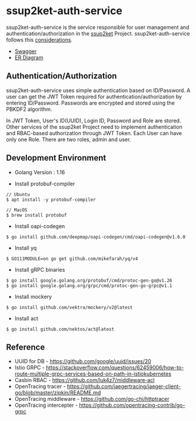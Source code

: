 # ssup2ket-auth-service

ssup2ket-auth-service is the service responsible for user management and authentication/authorization in the [ssup2ket](https://github.com/ssup2ket/ssup2ket) Project. ssup2ket-auth-service follows this [considerations](https://github.com/ssup2ket/ssup2ket#ssup2ket-service-considerations).

* [Swagger](https://ssup2ket.github.io/ssup2ket-auth-service/api/openapi/swagger.html)
* [ER Diagram](https://drive.google.com/file/d/17gR4NP3bFl21aqhpr3PnhRePQTzafZoY/view?usp=sharing)

## Authentication/Authorization

ssup2ket-auth-service uses simple authentication based on ID/Password. A user can get the JWT Token required for authentication/authorization by entering ID/Password. Passwords are encrypted and stored using the PBKDF2 algorithm.

In JWT Token, User's ID(UUID), Login ID, Password and Role are stored. Other services of the ssup2ket Project need to implement authentication and RBAC-based authorization through JWT Token. Each User can have only one Role. There are two roles, admin and user.

## Development Environment

* Golang Version : 1.16

* Install protobuf-compiler

```
// Ubuntu
$ apt install -y protobuf-compiler

// MacOS
$ brew install protobuf
```

* Install oapi-codegen

```
$ go install github.com/deepmap/oapi-codegen/cmd/oapi-codegen@v1.6.0
```

* Install yq

```
$ GO111MODULE=on go get github.com/mikefarah/yq/v4
```

* Install gRPC binaries

```
$ go install google.golang.org/protobuf/cmd/protoc-gen-go@v1.26
$ go install google.golang.org/grpc/cmd/protoc-gen-go-grpc@v1.1
```

* Install mockery

```
$ go install github.com/vektra/mockery/v2@latest
```

* Install act

```
$ go install github.com/nektos/act@latest
```

## Reference

* UUID for DB - https://github.com/google/uuid/issues/20
* Istio GRPC - https://stackoverflow.com/questions/62459006/how-to-route-multiple-grpc-services-based-on-path-in-istiokubernetes
* Casbin RBAC - https://github.com/luk4z7/middleware-acl
* OpenTracing tracer - https://github.com/jaegertracing/jaeger-client-go/blob/master/zipkin/README.md
* OpenTracing middleware - https://github.com/go-chi/httptracer
* OpenTracing intercepter - https://github.com/opentracing-contrib/go-grpc
